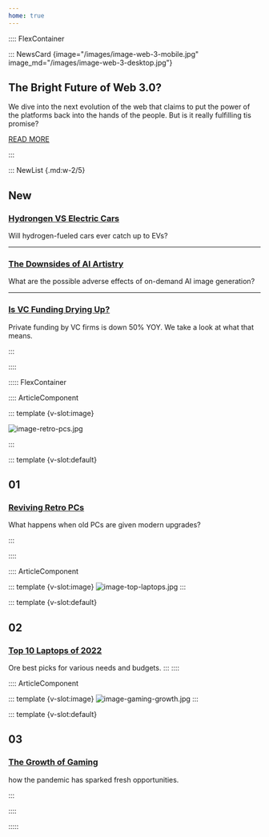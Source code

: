 ```yaml
---
home: true
---
```


:::: FlexContainer

::: NewsCard {image="/images/image-web-3-mobile.jpg" image_md="/images/image-web-3-desktop.jpg"}

## The Bright Future of Web 3.0?

We dive into the next evolution of the web that claims to put the power of the platforms back into the hands of the people. But is it really fulfilling tis promise?

[READ MORE](#)

:::

::: NewList {.md:w-2/5}

## New

### [Hydrongen VS Electric Cars](#)

Will hydrogen-fueled cars ever catch up to EVs?

---

### [The Downsides of AI Artistry](#)

What are the possible adverse effects of on-demand AI image generation?

---

### [Is VC Funding Drying Up?](#)

Private funding by VC firms is down 50% YOY. We take a look at what that means.

:::

::::

::::: FlexContainer

:::: ArticleComponent

::: template {v-slot:image}

![image-retro-pcs.jpg](/images/image-retro-pcs.jpg)

:::

::: template {v-slot:default}

## 01

### [Reviving Retro PCs](#)

What happens when old PCs are given modern upgrades?

:::

::::

:::: ArticleComponent

::: template {v-slot:image}
![image-top-laptops.jpg](/images/image-top-laptops.jpg)
:::

::: template {v-slot:default}

## 02

### [Top 10 Laptops of 2022](#)

Ore best picks for various needs and budgets.
:::
::::

:::: ArticleComponent

::: template {v-slot:image}
![image-gaming-growth.jpg](/images/image-gaming-growth.jpg)
:::

::: template {v-slot:default}

## 03

### [The Growth of Gaming](#)

how the pandemic has sparked fresh opportunities.

:::

::::

:::::
